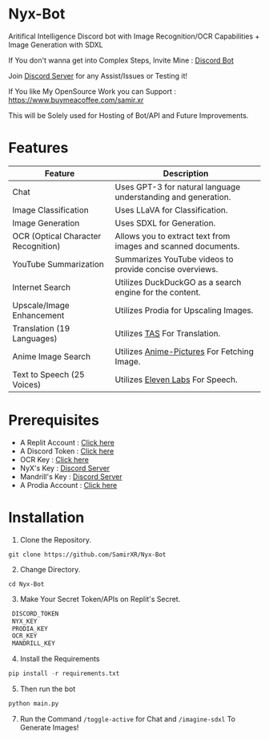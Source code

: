 # Nyx-Bot

Aritifical Intelligence Discord bot with Image Recognition/OCR Capabilities + Image Generation with SDXL

If You don't wanna get into Complex Steps, Invite Mine : [Discord Bot](https://discord.com/oauth2/authorize?client_id=1168048632059150346&scope=bot&permissions=8)

Join [Discord Server](https://discord.gg/P9gGZaXWGR) for any Assist/Issues or Testing it!

If You like My OpenSource Work you can Support : https://www.buymeacoffee.com/samir.xr

This will be Solely used for Hosting of Bot/API and Future Improvements.


# Features

| Feature                  | Description                             |
|--------------------------|-----------------------------------------|
| Chat                     | Uses GPT-3 for natural language understanding and generation. |
| Image Classification                    | Uses  LLaVA for Classification. |
| Image Generation                  | Uses  SDXL for Generation. |
| OCR (Optical Character Recognition) | Allows you to extract text from images and scanned documents. |
| YouTube Summarization    | Summarizes YouTube videos to provide concise overviews. |
| Internet Search    | Utilizes DuckDuckGO as a search engine for the content.  |
| Upscale/Image Enhancement    | Utilizes Prodia for Upscaling Images.  |
| Translation (19 Languages)   | Utilizes [TAS](https://github.com/Uncover-F/TAS) For Translation.  |
| Anime Image Search  | Utilizes [Anime-Pictures](https://anime-pictures.net) For Fetching Image.  |
| Text to Speech (25 Voices)  | Utilizes [Eleven Labs](https://elevenlabs.io/) For Speech.  |


# Prerequisites

- A Replit Account : [Click here](https://replit.com/~)
- A Discord Token  : [Click here](https://discord.com/developers/applications/)
- OCR Key          : [Click here](https://ocr.space/ocrapi/)
- NyX's Key        : [Discord Server](https://discord.gg/P9gGZaXWGR)
- Mandrill's Key   : [Discord Server](https://discord.gg/jTM9NCW49E/)
- A Prodia Account : [Click here](https://prodia.com/)


# Installation 

1. Clone the Repository.

```pyton
git clone https://github.com/SamirXR/Nyx-Bot
```

2. Change Directory.
   
```pyton
cd Nyx-Bot
```

3. Make Your Secret Token/APIs on Replit's Secret.
   
```python
 DISCORD_TOKEN
 NYX_KEY
 PRODIA_KEY
 OCR_KEY
 MANDRILL_KEY
```

4. Install the Requirements

```python
pip install -r requirements.txt
```

5. Then run the bot
```python
python main.py
```

7. Run the Command ```/toggle-active``` for Chat and ```/imagine-sdxl```  To Generate Images!
